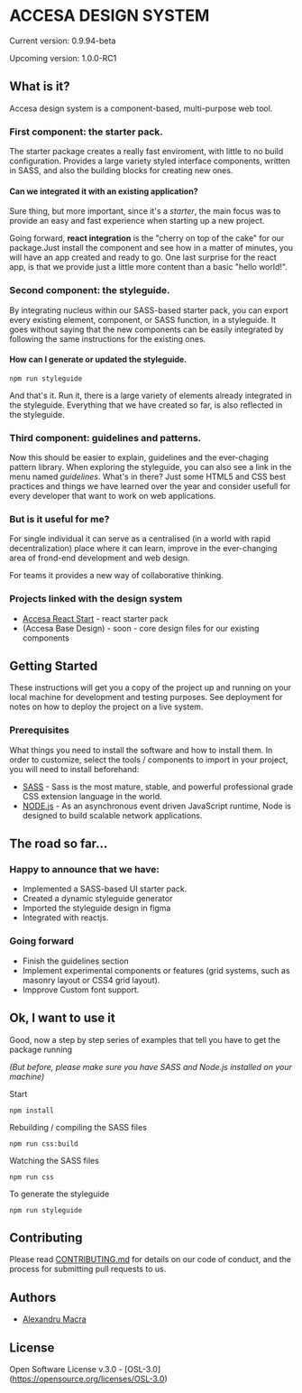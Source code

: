 # ACCESA DESIGN SYSTEM

Current version: 0.9.94-beta

Upcoming version: 1.0.0-RC1

## What is it?

Accesa design system is a component-based, multi-purpose web tool.

### First component: the starter pack.
The starter package creates a really fast enviroment, with little to no build configuration.
Provides a large variety styled interface components, written in SASS, and also the building blocks for creating new ones.

#### Can we integrated it with an existing application?
Sure thing, but more important, since it's a *starter*, the main focus was to provide an easy and fast experience when starting up a new project.

Going forward, **react integration** is the "cherry on top of the cake" for our package.Just install the component and see how in a matter of minutes, you will have an app created and ready to go. 
One last surprise for the react app, is that we provide just a little more content than a basic "hello world!".

### Second component: the styleguide.
By integrating nucleus within our SASS-based starter pack, you can export every existing element, component, or SASS function, in a styleguide. It goes without saying that the new components can be easily integrated by following the same instructions for the existing ones.

#### How can I generate or updated the styleguide.

```
npm run styleguide
```
And that's it. Run it, there is a large variety of elements already integrated in the styleguide. Everything that we have created so far, is also reflected in the styleguide.

### Third component: guidelines and patterns.

Now this should be easier to explain, guidelines and the ever-chaging pattern library.
When exploring the styleguide, you can also see a link in the menu named *guidelines*. 
What's in there? Just some HTML5 and CSS best practices and things we have learned over the year and consider usefull for every developer that want to work on web applications.

### But is it useful for me?

For single individual it can serve as a centralised (in a world with rapid decentralization) place where it can learn, improve in the ever-changing area of frond-end development and web design.

For teams it provides a new way of collaborative thinking.

### Projects linked with the design system
* [Accesa React Start](https://github.com/alex-macra/react) - react starter pack
* (Accesa Base Design) - soon - core design files for our existing components

## Getting Started

These instructions will get you a copy of the project up and running on your local machine for development and testing purposes. See deployment for notes on how to deploy the project on a live system.

### Prerequisites

What things you need to install the software and how to install them.
In order to customize, select the tools / components to import in your project, you will need to install beforehand:

* [SASS](https://sass-lang.com) - Sass is the most mature, stable, and powerful professional grade CSS extension language in the world.
* [NODE.js](https://nodejs.org) - As an asynchronous event driven JavaScript runtime, Node is designed to build scalable network applications.

## The road so far...

### Happy to announce that we have:
  * Implemented a SASS-based UI starter pack.
  * Created a dynamic styleguide generator
  * Imported the styleguide design in figma
  * Integrated with reactjs.
  
### Going forward
  * Finish the guidelines section
  * Implement experimental components or features (grid systems, such as masonry layout or CSS4 grid layout).
  * Impprove Custom font support.

## Ok, I want to use it

Good, now a step by step series of examples that tell you have to get the package running

*(But before, please make sure you have SASS and Node.js installed on your machine)*

Start
```
npm install
```

Rebuilding / compiling the SASS files
```
npm run css:build
```

Watching the SASS files
```
npm run css
```

To generate the styleguide
```
npm run styleguide
```

## Contributing

Please read [CONTRIBUTING.md](https://github.com/alex-macra/accesa-design-system/blob/master/CONTRIBUTING.md) for details on our code of conduct, and the process for submitting pull requests to us.

## Authors

* [Alexandru Macra](https://github.com/alex-macra)

## License

Open Software License v.3.0 - [OSL-3.0] (https://opensource.org/licenses/OSL-3.0)